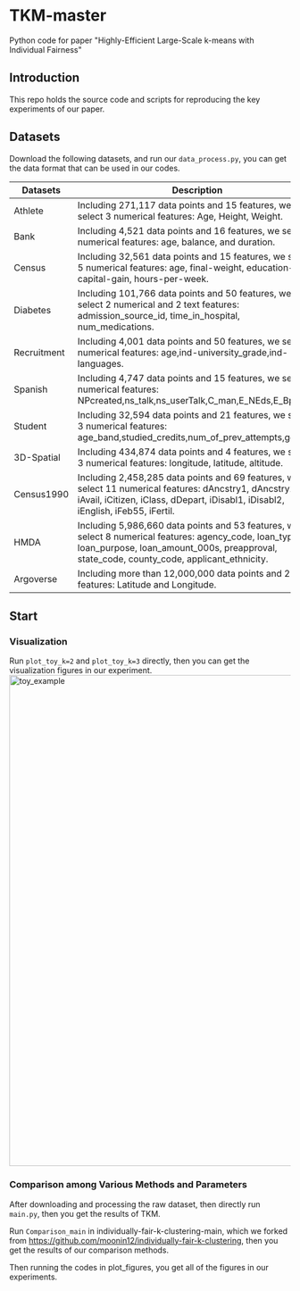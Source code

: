 # TKM-master
Python code for paper "Highly-Efficient Large-Scale k-means with Individual Fairness"
## Introduction

This repo holds the source code and scripts for reproducing the key experiments of our paper.

## Datasets

Download the following datasets, and run our `data_process.py`, you can get the data format that can be used in our codes. 

|Datasets|  Description  | Source |
|-------- |------- |-------- |
|Athlete |    Including 271,117 data points and 15 features, we select 3 numerical features: Age, Height, Weight.          |       https://www.kaggle.com/heesoo37/120-years-of-olympic-history-athletes-and-results  |
|Bank    | Including 4,521 data points and 16 features, we select 3 numerical features: age, balance, and duration.  |  https://archive.ics.uci.edu/ml/datasets/bank+marketing |
|Census  |  Including 32,561 data points and 15 features, we select 5 numerical features: age, final-weight, education-num, capital-gain, hours-per-week.                |   https://archive.ics.uci.edu/ml/datasets/Adult|
|Diabetes |  Including 101,766 data points and 50 features, we select 2 numerical and 2 text features: admission_source_id, time_in_hospital, num_medications.|https://archive.ics.uci.edu/ml/datasets/diabetes|
|Recruitment| Including 4,001 data points and 50 features, we select 3 numerical features: age,ind-university_grade,ind-languages.   |https://archive.ics.uci.edu/ml/datasets/Parkinsons+Telemonitoring/|
|Spanish | Including 4,747 data points and 15 features, we select 6 numerical features: NPcreated,ns_talk,ns_userTalk,C_man,E_NEds,E_Bpag.          |https://archive.ics.uci.edu/ml/datasets/Parkinsons+Telemonitoring/|
|Student |Including 32,594 data points and 21 features, we select 3 numerical features: age_band,studied_credits,num_of_prev_attempts,gender.      |https://analyse.kmi.open.ac.uk/open_dataset|
|3D-Spatial|Including 434,874 data points and 4 features, we select 3 numerical features: longitude, latitude, altitude.|https://archive.ics.uci.edu/dataset/246/3d+road+network+north+jutland+denmark    |
|Census1990|Including 2,458,285  data points and 69 features, we select 11 numerical features: dAncstry1, dAncstry2, iAvail, iCitizen, iClass, dDepart, iDisabl1, iDisabl2, iEnglish, iFeb55, iFertil. | https://proceedings.neurips.cc/paper/2019/file/fc192b0c0d270dbf41870a63a8c76c2f-Paper|
|HMDA |Including 5,986,660 data points and 53 features, we select 8 numerical features: agency_code, loan_type, loan_purpose, loan_amount_000s, preapproval, state_code, county_code, applicant_ethnicity. | https://ffiec.cfpb.gov/data-browser/|
|Argoverse |Including more than 12,000,000 data points and 2 features: Latitude and Longitude. | https://openaccess.thecvf.com/content_CVPR_2019/papers/Chang_Argoverse_3D_Tracking_and_Forecasting_With_Rich_Maps_CVPR_2019_paper.pdf |

## Start

### Visualization

Run `plot_toy_k=2` and `plot_toy_k=3` directly, then you can get the visualization figures in our experiment.
<img width="880" alt="toy_example" src="https://github.com/zsk66/TKM-master/assets/74498140/c9e3f0b1-bac0-4c0e-a400-0cbd04ca62b5">


### Comparison among Various Methods and Parameters

After downloading and processing the raw dataset, then directly run `main.py`, then you get the results of TKM.

Run `Comparison_main` in individually-fair-k-clustering-main, which we forked from https://github.com/moonin12/individually-fair-k-clustering, then you get the results of our comparison methods.

Then running the codes in plot_figures, you get all of the figures in our experiments.
